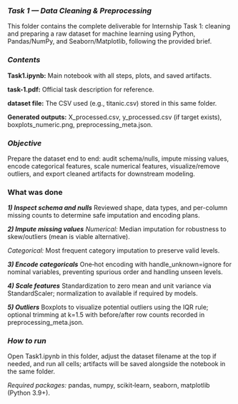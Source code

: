 ### **_Task 1 — Data Cleaning & Preprocessing_**
This folder contains the complete deliverable for Internship Task 1: cleaning and preparing a raw dataset for machine learning using Python, Pandas/NumPy, and Seaborn/Matplotlib, following the provided brief.

### **_Contents_**
**Task1.ipynb:** Main notebook with all steps, plots, and saved artifacts.

**task-1.pdf:** Official task description for reference.

**dataset file:** The CSV used (e.g., titanic.csv) stored in this same folder.

**Generated outputs:** X_processed.csv, y_processed.csv (if target exists), boxplots_numeric.png, preprocessing_meta.json.

### **_Objective_**
Prepare the dataset end to end: audit schema/nulls, impute missing values, encode categorical features, scale numerical features, visualize/remove outliers, and export cleaned artifacts for downstream modeling.

### **What was done**
**_1) Inspect schema and nulls_**
Reviewed shape, data types, and per-column missing counts to determine safe imputation and encoding plans.

**_2) Impute missing values_**
_Numerical:_ Median imputation for robustness to skew/outliers (mean is viable alternative).

_Categorical:_ Most frequent category imputation to preserve valid levels.

**_3) Encode categoricals_**
One‑hot encoding with handle_unknown=ignore for nominal variables, preventing spurious order and handling unseen levels.

_**4) Scale features**_
Standardization to zero mean and unit variance via StandardScaler; normalization to available if required by models.

**_5) Outliers_**
Boxplots to visualize potential outliers using the IQR rule; optional trimming at k=1.5 with before/after row counts recorded in preprocessing_meta.json.

### **_How to run_**
Open Task1.ipynb in this folder, adjust the dataset filename at the top if needed, and run all cells; artifacts will be saved alongside the notebook in the same folder.

_Required packages:_ pandas, numpy, scikit‑learn, seaborn, matplotlib (Python 3.9+).
